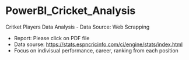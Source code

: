 # PowerBI_Cricket_Analysis

Critket Players Data Analysis - Data Source: Web Scrapping <br>
- Report: Please click on PDF file <br>
- Data sourse: https://stats.espncricinfo.com/ci/engine/stats/index.html <br>
- Focus on indivisual performance, career, ranking from each position
